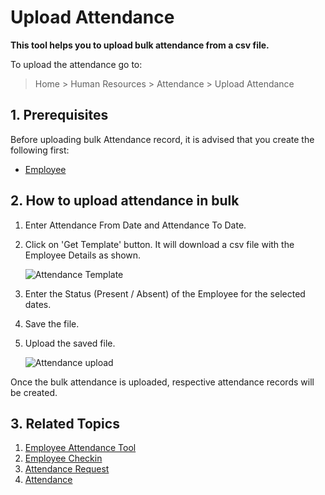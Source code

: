 <!-- add-breadcrumbs -->
# Upload Attendance

**This tool helps you to upload bulk attendance from a csv file.**

To upload the attendance go to:

> Home > Human Resources > Attendance > Upload Attendance


## 1. Prerequisites

Before uploading bulk Attendance record, it is advised that you create the following first:

* [Employee](/docs/user/manual/en/human-resources/employee)


## 2. How to upload attendance in bulk

1. Enter Attendance From Date and Attendance To Date.
1. Click on 'Get Template' button. It will download a csv file with the Employee Details as shown.

    <img class="screenshot" alt="Attendance Template" src="{{docs_base_url}}/assets/img/human-resources/upload-attendance1.png">

1. Enter the Status (Present / Absent) of the Employee for the selected dates.
1. Save the file.
1. Upload the saved file.


    <img class="screenshot" alt="Attendance upload" src="{{docs_base_url}}/assets/img/human-resources/upload-attendance.png">


Once the bulk attendance is uploaded, respective attendance records will be created. 


## 3. Related Topics


1. [Employee Attendance Tool](/docs/user/manual/en/human-resources/employee-attendance-tool)
1. [Employee Checkin](/docs/user/manual/en/human-resources/employee-checkin)
1. [Attendance Request](/docs/user/manual/en/human-resources/attendance-request)
1. [Attendance](/docs/user/manual/en/human-resources/attendance)
